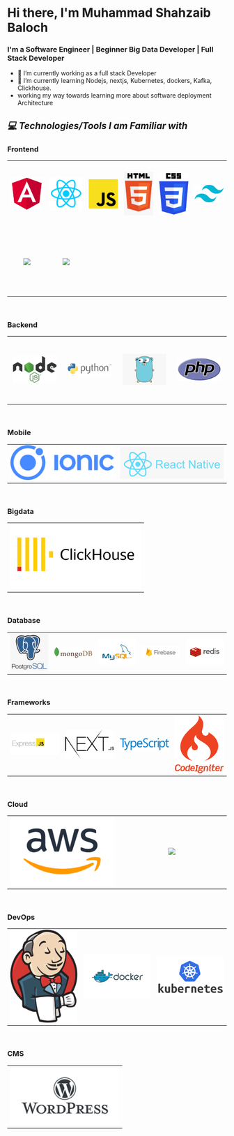 # Hi there, I'm Muhammad Shahzaib Baloch

### I'm a Software Engineer | Beginner Big Data Developer | Full Stack Developer

- 🔭 I’m currently working as a full stack Developer
- 🌱 I’m currently learning Nodejs, nextjs, Kubernetes, dockers, Kafka, Clickhouse.
- working my way towards learning more about software deployment Architecture

<h2><i>💻 Technologies/Tools I am Familiar with</i></h2>
<h3> Frontend </h3>
<table width="100">
<tr>
    <td align='center' width="150" height="150">
        <img src="https://github.com/shahzaibbaloch02/shahzaibbaloch02/blob/main/images/angular.png" width="100" >
    </td>
    <td align='center' width="150" height="150">
        <img src="https://github.com/shahzaibbaloch02/shahzaibbaloch02/blob/main/images/react.png" width="100">
    </td>
    <td align='center' width="150" height="150">
        <img src="https://github.com/shahzaibbaloch02/shahzaibbaloch02/blob/main/images/javascript.png" width="100">
    </td>
     <td align='center' width="150" height="150">
        <img src="https://github.com/shahzaibbaloch02/shahzaibbaloch02/blob/main/images/html.png" width="100">
    </td>
    <td align='center' width="150" height="150">
        <img src="https://github.com/shahzaibbaloch02/shahzaibbaloch02/blob/main/images/css.png" width="100" >
    </td>
    <td align='center' width="150" height="150">
        <img src="https://github.com/shahzaibbaloch02/shahzaibbaloch02/blob/main/images/tailwind.svg"width="100" >
    </td>
</tr>
    <tr>
        <td align='center' width="150" height="150">
        <img src="https://github.com/shahzaibbaloch02/muhammadshahzaib/blob/main/images/ant-design.png" width="100">
    </td>
        <td align='center' width="150" height="150">
        <img src="https://github.com/shahzaibbaloch02/muhammadshahzaib/blob/main/images/prime-faces.png" width="100">
    </td>
</table>
</br>

<h3> Backend </h3>
<table width="100">
<tr>
    <td align='center' width="150" height="150">
        <img src="https://github.com/shahzaibbaloch02/shahzaibbaloch02/blob/main/images/nodejs.png" width="100" >
    </td>
    <td align='center' width="150" height="150">
        <img src="https://github.com/shahzaibbaloch02/shahzaibbaloch02/blob/main/images/python.png" width="100" >
    </td>
    <td align='center' width="150" height="150">
        <img src="https://github.com/shahzaibbaloch02/shahzaibbaloch02/blob/main/images/golang.png" width="100">
    </td>
     <td align='center' width="150" height="150">
        <img src="https://github.com/shahzaibbaloch02/shahzaibbaloch02/blob/main/images/php.svg" width="100">
    </td>
</tr>
</table>
</br>

<h3> Mobile </h3>
<table width="100">
<tr>
    <td align='center' width="300">
        <img src="https://github.com/shahzaibbaloch02/shahzaibbaloch02/blob/main/images/ionic.png" width="250" >
    </td>
    <td align='center' width="300">
        <img src="https://github.com/shahzaibbaloch02/shahzaibbaloch02/blob/main/images/react-native.png" width="250" >
    </td>
</tr>
</table>
</br>

<h3> Bigdata </h3>
<table width="100">
<tr>
    <td align='center' width="300">
        <img src="https://github.com/shahzaibbaloch02/shahzaibbaloch02/blob/main/images/clickhouse.png" width="300" >
    </td>
</tr>
</table>

</br>

<h3> Database </h3>
<table width="100">
<tr>
    <td align='center' width="200">
        <img src="https://github.com/shahzaibbaloch02/shahzaibbaloch02/blob/main/images/postgresql.png" width="250" >
    </td>
    <td align='center' width="200">
        <img src="https://github.com/shahzaibbaloch02/shahzaibbaloch02/blob/main/images/mongodb.png" width="250" >
    </td>
      <td align='center' width="200">
        <img src="https://github.com/shahzaibbaloch02/shahzaibbaloch02/blob/main/images/mysql.png" width="250" >
    </td>
        <td align='center' width="200">
        <img src="https://github.com/shahzaibbaloch02/shahzaibbaloch02/blob/main/images/firebase.png" width="250" >
    </td>
    <td align='center' width="200">
        <img src="https://github.com/shahzaibbaloch02/shahzaibbaloch02/blob/main/images/redis.png" width="250" >
    </td>
</tr>
</table>

</br>

<h3> Frameworks </h3>
<table width="100">
<tr>
    <td align='center' width="200">
        <img src="https://github.com/shahzaibbaloch02/shahzaibbaloch02/blob/main/images/expressjs.png" width="250" >
    </td>
    <td align='center' width="200">
        <img src="https://github.com/shahzaibbaloch02/shahzaibbaloch02/blob/main/images/nextjs.svg" width="250" >
    </td>
     <td align='center' width="200">
        <img src="https://github.com/shahzaibbaloch02/shahzaibbaloch02/blob/main/images/TypeScript.png" width="250" >
    </td>
     <td align='center' width="200">
        <img src="https://github.com/shahzaibbaloch02/shahzaibbaloch02/blob/main/images/codeigniter.svg" width="250" >
    </td>
</tr>

</table>

</br>

<h3> Cloud </h3>
<table width="100">
<tr>
    <td align='center' width="250">
        <img src="https://github.com/shahzaibbaloch02/shahzaibbaloch02/blob/main/images/aws.png" width="250" >
    </td>
    <td align='center' width="250">
        <img src="https://github.com/shahzaibbaloch02/muhammadshahzaib/blob/main/images/google-cloud.png" width="250" >
    </td>
</tr>
</table>

</br>

<h3> DevOps </h3>
<table width="100">
<tr>
    <td align='center' width="250">
        <img src="https://github.com/shahzaibbaloch02/shahzaibbaloch02/blob/main/images/jenkins.png" width="250" >
    </td>
    <td align='center' width="250">
        <img src="https://github.com/shahzaibbaloch02/shahzaibbaloch02/blob/main/images/docker.png" width="250" >
    </td>
    <td align='center' width="250">
        <img src="https://github.com/shahzaibbaloch02/shahzaibbaloch02/blob/main/images/kubernetes.png" width="250" >
    </td>
</tr>
</table>
</br>

<h3> CMS </h3>
<table width="100">
<tr>
    <td align='center' width="250">
        <img src="https://github.com/shahzaibbaloch02/shahzaibbaloch02/blob/main/images/wordpress.png" width="250" >
    </td>
</tr>
</table>
</br>
